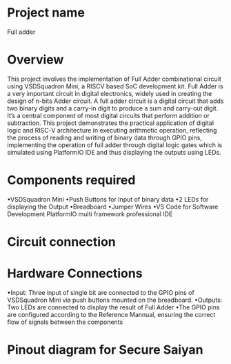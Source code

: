 # Project name
Full adder
# Overview 
This project involves the implementation of Full Adder combinational circuit using VSDSquadron Mini, a RISCV based SoC development kit. Full Adder is a very important circuit in digital electronics, widely used in creating the design of n-bits Adder circuit. A full adder circuit is a digital circuit that adds two binary digits and a carry-in digit to produce a sum and carry-out digit. It’s a central component of most digital circuits that perform addition or subtraction. This project demonstrates the practical application of digital logic and RISC-V architecture in executing arithmetic operation, reflecting the process of reading and writing of binary data through GPIO pins, implementing the operation of full adder through digital logic gates which is simulated using PlatformIO IDE and thus displaying the outputs using LEDs.

# Components required
•VSDSquadron Mini
•Push Buttons for Input of binary data
•2 LEDs for displaying the Output
•Breadboard
•Jumper Wires
•VS Code for Software Development
PlatformIO multi framework professional IDE
 

# Circuit connection



# Hardware Connections
•Input: Three input of single bit are connected to the GPIO pins of VSDSquadron Mini via push buttons mounted on the breadboard.
•Outputs: Two LEDs are connected to display the result of Full Adder
•The GPIO pins are configured according to the Reference Mannual, ensuring the correct flow of signals between the components

# Pinout diagram for Secure Saiyan











